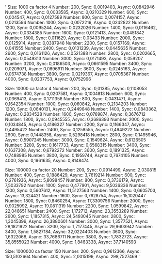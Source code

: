 
'
Size: 1000 ca factor 4
Number: 200, Sync: 0,0019403, Async:  0,0842946
Number: 400, Sync: 0,0033585, Async:  0,0210329
Number: 600, Sync: 0,004547, Async:  0,0127589
Number: 800, Sync: 0,0074157, Async:  0,0213594
Number: 1000, Sync: 0,0072219, Async:  0,0242822
Number: 1200, Sync: 0,0095244, Async:  0,0232026
Number: 1400, Sync: 0,0116462, Async:  0,0334385
Number: 1600, Sync: 0,0121413, Async:  0,0451842
Number: 1800, Sync: 0,011629, Async:  0,03433
Number: 2000, Sync: 0,0125914, Async:  0,0387948
Number: 2200, Sync: 0,0157169, Async:  0,041555
Number: 2400, Sync: 0,0131239, Async:  0,0445635
Number: 2600, Sync: 0,0161126, Async:  0,0521388
Number: 2800, Sync: 0,0202665, Async:  0,0549313
Number: 3000, Sync: 0,0171493, Async:  0,059207
Number: 3200, Sync: 0,0186503, Async:  0,0661595
Number: 3400, Sync: 0,0209071, Async:  0,0696911
Number: 3600, Sync: 0,0245163, Async:  0,0674738
Number: 3800, Sync: 0,0219367, Async:  0,0705367
Number: 4000, Sync: 0,0237753, Async:  0,0752996

Size: 10000 ca factor 4
Number: 200, Sync: 0,01385, Async:  0,1108053
Number: 400, Sync: 0,0207581, Async:  0,1004813
Number: 600, Sync: 0,0369413, Async:  0,1711358
Number: 800, Sync: 0,0431471, Async:  0,1642354
Number: 1000, Sync: 0,060842, Async:  0,2134203
Number: 1200, Sync: 0,0640131, Async:  0,2449648
Number: 1400, Sync: 0,0843362, Async:  0,2834528
Number: 1600, Sync: 0,0789874, Async:  0,3676712
Number: 1800, Sync: 0,0945555, Async:  0,3686393
Number: 2000, Sync: 0,1034845, Async:  0,4186327
Number: 2200, Sync: 0,1166347, Async:  0,4495422
Number: 2400, Sync: 0,1258555, Async:  0,4949222
Number: 2600, Sync: 0,1448358, Async:  0,5298418
Number: 2800, Sync: 0,1495946, Async:  0,5907245
Number: 3000, Sync: 0,1549624, Async:  0,6126505
Number: 3200, Sync: 0,1617733, Async:  0,6568315
Number: 3400, Sync: 0,1637308, Async:  0,6792272
Number: 3600, Sync: 0,1891325, Async:  0,7488985
Number: 3800, Sync: 0,1959744, Async:  0,7674105
Number: 4000, Sync: 0,1961635, Async:  0,8148474

Size: 100000 ca factor 20
Number: 200, Sync: 0,0914499, Async:  2,030815
Number: 400, Sync: 0,1886429, Async:  3,7619214
Number: 600, Sync: 0,2761936, Async:  5,8098457
Number: 800, Sync: 0,3736179, Async:  7,5033792
Number: 1000, Sync: 0,477901, Async:  9,5036336
Number: 1200, Sync: 0,5607612, Async:  11,5127563
Number: 1400, Sync: 0,6605703, Async:  13,324421
Number: 1600, Sync: 0,7628754, Async:  15,1020447
Number: 1800, Sync: 0,8460254, Async:  17,3309756
Number: 2000, Sync: 0,9025992, Async:  19,0811319
Number: 2200, Sync: 1,0599842, Async:  22,046651
Number: 2400, Sync: 1,172712, Async:  23,3553289
Number: 2600, Sync: 1,1857315, Async:  24,5493045
Number: 2800, Sync: 1,3045399, Async:  26,3880601
Number: 3000, Sync: 1,3577521, Async:  28,1821922
Number: 3200, Sync: 1,7177445, Async:  29,9603942
Number: 3400, Sync: 1,5827184, Async:  32,0224403
Number: 3600, Sync: 1,6322068, Async:  33,7686711
Number: 3800, Sync: 1,7832723, Async:  35,8555023
Number: 4000, Sync: 1,8463338, Async:  37,7140593

Size: 1000000 ca factor 150
Number: 200, Sync: 0,9612366, Async:  150,5102664
Number: 400, Sync: 2,0015199, Async:  298,7527469
'
